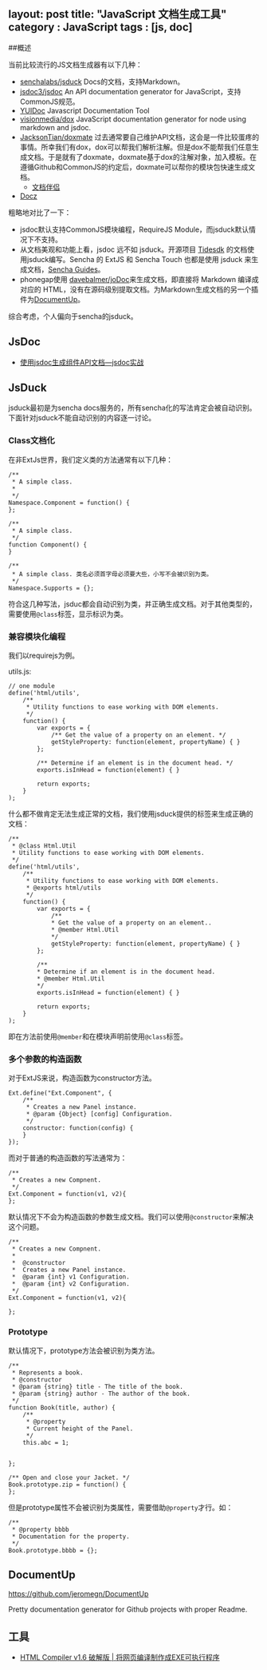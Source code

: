 layout: post
title: "JavaScript 文档生成工具"
category : JavaScript
tags : [js, doc]
---
##概述

当前比较流行的JS文档生成器有以下几种：

- [senchalabs/jsduck](https://github.com/senchalabs/jsduck/wiki 生成类似Extjs) Docs的文档，支持Markdown。
- [jsdoc3/jsdoc](https://github.com/jsdoc3/jsdoc) An API documentation generator for JavaScript，支持CommonJS规范。
- [YUIDoc](http://yui.github.io/yuidoc/) Javascript Documentation Tool 
- [visionmedia/dox](https://github.com/visionmedia/dox) JavaScript documentation generator for node using markdown and jsdoc.
- [JacksonTian/doxmate](https://github.com/JacksonTian/doxmate) 过去通常要自己维护API文档，这会是一件比较蛋疼的事情。所幸我们有dox，dox可以帮我们解析注解。但是dox不能帮我们任意生成文档。于是就有了doxmate，doxmate基于dox的注解对象，加入模板。在遵循Github和CommonJS的约定后，doxmate可以帮你的模块包快速生成文档。
	+ [文档伴侣](http://html5ify.com/doxmate)
- [Docz](https://www.docz.site/)


粗略地对比了一下：

- jsdoc默认支持CommonJS模块编程，RequireJS Module，而jsduck默认情况下不支持。
- 从文档美观和功能上看，jsdoc 远不如 jsduck。开源项目 [Tidesdk](http://www.tidesdk.org/) 的文档使用jsduck编写。Sencha 的 ExtJS 和 Sencha Touch 也都是使用 jsduck 来生成文档，[Sencha Guides](http://docs.sencha.com/)。
- phonegap使用 [davebalmer/joDoc](https://github.com/davebalmer/jodoc)来生成文档，即直接将 Markdown 编译成对应的 HTML，没有在源码级别提取文档。为Markdown生成文档的另一个插件为[DocumentUp](http://documentup.com/)。

综合考虑，个人偏向于sencha的jsduck。

<!-- more -->

## JsDoc

- [使用jsdoc生成组件API文档—jsdoc实战](http://www.36ria.com/5101)

## JsDuck

jsduck最初是为sencha docs服务的，所有sencha化的写法肯定会被自动识别。下面针对jsduck不能自动识别的内容逐一讨论。

### Class文档化

在非ExtJs世界，我们定义类的方法通常有以下几种：


	/**
	 * A simple class.
	 * 
	 */
	Namespace.Component = function() {
	};

	/**
	 * A simple class.
	 */
	function Component() {
	}

	/**
	 * A simple class. 类名必须首字母必须要大些，小写不会被识别为类。
	 */
	Namespace.Supports = {};

符合这几种写法，jsduc都会自动识别为类，并正确生成文档。对于其他类型的，需要使用`@class`标签，显示标识为类。

### 兼容模块化编程

我们以requirejs为例。

utils.js:

	// one module
	define('html/utils',
	    /** 
	     * Utility functions to ease working with DOM elements.
	     */
	    function() {
	        var exports = {
	            /** Get the value of a property on an element. */
	            getStyleProperty: function(element, propertyName) { }
	        };
	        
	        /** Determine if an element is in the document head. */
	        exports.isInHead = function(element) { }
	        
	        return exports;
	    }
	);

什么都不做肯定无法生成正常的文档，我们使用jsduck提供的标签来生成正确的文档：

	/** 
	 * @class Html.Util
	 * Utility functions to ease working with DOM elements.
	 */
	define('html/utils',
	    /** 
	     * Utility functions to ease working with DOM elements.
	     * @exports html/utils
	     */
	    function() {
	        var exports = {
				/** 
				* Get the value of a property on an element..
				* @member Html.Util
				*/
				getStyleProperty: function(element, propertyName) { }
	        };
	        
			/** 
			* Determine if an element is in the document head.
			* @member Html.Util
			*/
			exports.isInHead = function(element) { }
	        
	        return exports;
	    }
	);

即在方法前使用`@member`和在模块声明前使用`@class`标签。

### 多个参数的构造函数

对于ExtJS来说，构造函数为constructor方法。

	Ext.define("Ext.Component", {
	    /**
	     * Creates a new Panel instance.
	     * @param {Object} [config] Configuration.
	     */
	    constructor: function(config) {
	    }
	});

而对于普通的构造函数的写法通常为：

	/**
	 * Creates a new Compnent.
	 */
	Ext.Component = function(v1, v2){
	};

默认情况下不会为构造函数的参数生成文档。我们可以使用`@constructor`来解决这个问题。

	/**
	 * Creates a new Compnent.
	 *
	 *  @constructor
	 *  Creates a new Panel instance.
	 *  @param {int} v1 Configuration.
	 *  @param {int} v2 Configuration.
	 */
	Ext.Component = function(v1, v2){

	};

### Prototype

默认情况下，prototype方法会被识别为类方法。

	/**
	 * Represents a book.
	 * @constructor
	 * @param {string} title - The title of the book.
	 * @param {string} author - The author of the book.
	 */
	function Book(title, author) {
		/**
		 * @property
		 * Current height of the Panel.
		 */
		this.abc = 1;

		
	};

	/** Open and close your Jacket. */
	Book.prototype.zip = function() {
	};

但是prototype属性不会被识别为类属性，需要借助`@property`才行。如：

	/**
	 * @property bbbb
	 * Documentation for the property.
	 */
	Book.prototype.bbbb = {};

## DocumentUp

<https://github.com/jeromegn/DocumentUp>

Pretty documentation generator for Github projects with proper Readme.

## 工具

- [HTML Compiler v1.6 破解版 | 将网页编译制作成EXE可执行程序](http://www.ttrar.com/html/HTML-Compiler.html)